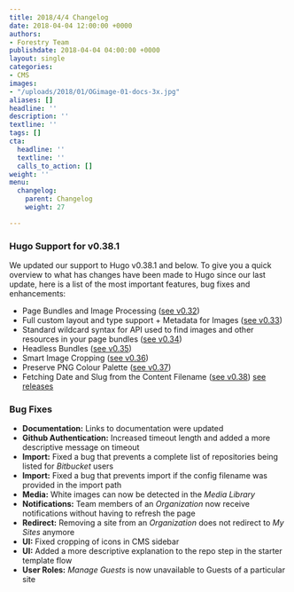 ```yaml
---
title: 2018/4/4 Changelog
date: 2018-04-04 12:00:00 +0000
authors:
- Forestry Team
publishdate: 2018-04-04 04:00:00 +0000
layout: single
categories:
- CMS
images:
- "/uploads/2018/01/OGimage-01-docs-3x.jpg"
aliases: []
headline: ''
description: ''
textline: ''
tags: []
cta:
  headline: ''
  textline: ''
  calls_to_action: []
weight: ''
menu:
  changelog:
    parent: Changelog
    weight: 27

---
```

### Hugo Support for v0.38.1

We updated our support to Hugo v0.38.1 and below. To give you a quick overview to what has changes have been made to Hugo since our last update, here is a list of the most important features, bug fixes and enhancements:

- Page Bundles and Image Processing ([see v0.32](https://gohugo.io/news/0.32-relnotes/))
- Full custom layout and type support + Metadata for Images ([see v0.33](https://gohugo.io/news/0.33-relnotes/))
- Standard wildcard syntax for API used to find images and other resources in your page bundles ([see v0.34](https://gohugo.io/news/0.34-relnotes/))
- Headless Bundles ([see v0.35](https://gohugo.io/news/0.35-relnotes/))
- Smart Image Cropping ([see v0.36](https://gohugo.io/news/0.36-relnotes/))
- Preserve PNG Colour Palette ([see v0.37](https://gohugo.io/news/0.37-relnotes/))
- Fetching Date and Slug from the Content Filename ([see v0.38](https://gohugo.io/news/0.38-relnotes/))
[see releases](https://gohugo.io/news/)

### Bug Fixes

* **Documentation:** Links to documentation were updated
* **Github Authentication:** Increased timeout length and added a more descriptive message on timeout
* **Import:** Fixed a bug that prevents a complete list of repositories being listed for *Bitbucket* users
* **Import:** Fixed a bug that prevents import if the config filename was provided in the import path
* **Media:** White images can now be detected in the *Media Library*
* **Notifications:** Team members of an *Organization* now receive notifications without having to refresh the page
* **Redirect:** Removing a site from an *Organization* does not redirect to *My Sites* anymore
* **UI:** Fixed cropping of icons in CMS sidebar
* **UI:** Added a more descriptive explanation to the repo step in the starter template flow 
* **User Roles:** *Manage Guests* is now unavailable to Guests of a particular site
